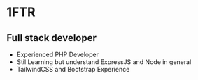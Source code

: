 # 1FTR

## Full stack developer
- Experienced PHP Developer
- Stil Learning but understand ExpressJS and Node in general
- TailwindCSS and Bootstrap Experience
